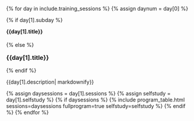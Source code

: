 {% for day in include.training_sessions %}
 {% assign daynum = day[0] %}

 {% if day[1].subday %}
 <h4 class="daystart" style="margin-top:1em;"> {{day[1].title}} </h4>
 {% else %}
 <h3 id="{{ day[0] }}" class="daystart" style="margin-top:1em;"> {{day[1].title}} </h3>
 {% endif %}
 <p> {{day[1].description| markdownify}} </p>

  {% assign daysessions = day[1].sessions %}
  {% assign selfstudy = day[1].selfstudy %}
  {% if daysessions %}
   {% include program_table.html sessions=daysessions fullprogram=true selfstudy=selfstudy %}
  {% endif %}
{% endfor %} <!-- end schedule -->

